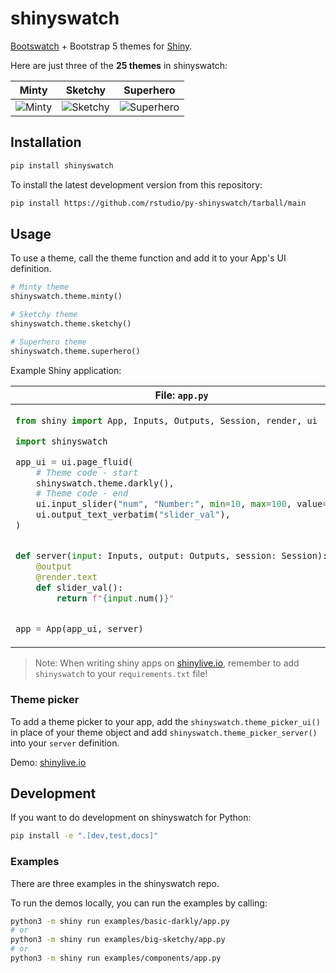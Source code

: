 # shinyswatch

[Bootswatch](https://bootswatch.com/) + Bootstrap 5 themes for [Shiny](https://shiny.rstudio.com/py/).


Here are just three of the **25 themes** in shinyswatch:

| Minty                      | Sketchy                        | Superhero                          |
|----------------------------|--------------------------------|------------------------------------|
| ![Minty](https://raw.githubusercontent.com/rstudio/py-shinyswatch/v0.2.2/readme_minty.png) | ![Sketchy](https://raw.githubusercontent.com/rstudio/py-shinyswatch/v0.2.2/readme_sketchy.png) | ![Superhero](https://raw.githubusercontent.com/rstudio/py-shinyswatch/v0.2.2/readme_superhero.png) |


## Installation

```sh
pip install shinyswatch
```

To install the latest development version from this repository:

```sh
pip install https://github.com/rstudio/py-shinyswatch/tarball/main
```

## Usage

To use a theme, call the theme function and add it to your App's UI definition.

```python
# Minty theme
shinyswatch.theme.minty()

# Sketchy theme
shinyswatch.theme.sketchy()

# Superhero theme
shinyswatch.theme.superhero()
```

Example Shiny application:

<table>
    <thead><tr>
        <th>File: <code>app.py</code></th>
        <th>Screenshot</th>
    </tr></thead>
    <tbody><tr><td>

```python
from shiny import App, Inputs, Outputs, Session, render, ui

import shinyswatch

app_ui = ui.page_fluid(
    # Theme code - start
    shinyswatch.theme.darkly(),
    # Theme code - end
    ui.input_slider("num", "Number:", min=10, max=100, value=30),
    ui.output_text_verbatim("slider_val"),
)


def server(input: Inputs, output: Outputs, session: Session):
    @output
    @render.text
    def slider_val():
        return f"{input.num()}"


app = App(app_ui, server)
```

</td><td>

![darkly theme](https://raw.githubusercontent.com/rstudio/py-shinyswatch/v0.2.2/readme_darkly.png)

</td></tr></tbody></table>

> Note: When writing shiny apps on [shinylive.io](https://shinylive.io/py/editor/#code=NobwRAdghgtgpmAXGKAHVA6VBPMAaMAYwHsIAXOcpMAMwCdiYACAZwAsBLCbJjmVYnTJMAgujxM6lACZw6EgK4cAOhFVpUAfSVMAvEyVYoAcziaaAGyXSAFKqYODHDF1QKymlhY6y6dyMr4TIEAcoESAAwSAIwRUUwATBEAlHj2jobE7m4eFAAeHgBucgBGUGR8-mQFgamqyaqNELI0rHLFfq7uEllkORIscCwsHKTJiOkOAAK9OZNMU1LNchj5ZPMtTNVkNuPzjpJwZAp0EEw0gRAAVAm8LEwgXWQYELtMV4kAvoFN6uh6onQNg02g4A3acgaEDAnwAukA), remember to add `shinyswatch` to your `requirements.txt` file!

### Theme picker

To add a theme picker to your app, add the `shinyswatch.theme_picker_ui()` in place of your theme object and add `shinyswatch.theme_picker_server()` into your `server` definition.

Demo: [shinylive.io](https://shinylive.io/py/editor/#code=NobwRAdghgtgpmAXGKAHVA6VBPMAaMAYwHsIAXOcpMAMwCdiYACAZwAsBLCbJjmVYnTJMAgujxMAkhFQBXMiwkB5eXIUSAynBYsOpCXUoATOHQmyOAHQjW+Aoa07cWAdyhlCba9bSoA+hZMALxMFlhQAOZwfjQANhZGABTWTKlMAMRMACpscPBMqByEANamTAC0rGRQQilp7FzYru6eGGS58H6FJaYBHIkAlHh1qZk5eXAFRaV0FUzGI6EcGFxqfiyxHCZ0yZCyMJb4TIcAcvsARqaIhxIwXEEAjAAMt1AAHo9PL0wAblDxcCCAGYnkNFmFiKp5H4KG8yH4fqZzu4+LsNlten9YocwRABt4bBATDRWKZETtVvJEFIZPJFExIWQ1NSVEy6RIWNpdKRqVodHo8dcIGkMmMOpNujM5ixqrVhfUnE03B42G1xV1pr1OXRyYNFukxRMpj1ZpUFoSRQABRlqRaWwxE0xtOBwxbE1ibbYI-6DIUikWGMiyOjCmiHECUsgYCD7QYAX0OBJ86GConQiV8fQ5ZNM+MJYDjeHA0Hg1EMAEcLIZ4OQWG04fgiKQKFRkA1nMrPAWALpAA)



## Development

If you want to do development on shinyswatch for Python:

```sh
pip install -e ".[dev,test,docs]"
```

### Examples

There are three examples in the shinyswatch repo.

<!-- You can view them online at: [shinyswatch.theme.darkly](http://rstudio.github.io/py-shinyswatch/reference/theme.darkly.html) and [get_theme](http://rstudio.github.io/py-shinyswatch/reference/get_theme.html). -->

To run the demos locally, you can run the examples by calling:

```sh
python3 -m shiny run examples/basic-darkly/app.py
# or
python3 -m shiny run examples/big-sketchy/app.py
# or
python3 -m shiny run examples/components/app.py
```

